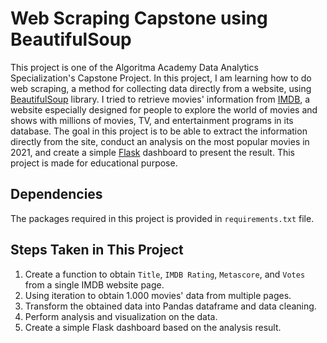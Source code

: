 # Web Scraping Capstone using BeautifulSoup

This project is one of the Algoritma Academy Data Analytics Specialization's Capstone Project. In this project, I am learning how to do web scraping, a method for collecting data directly from a website, using [BeautifulSoup](https://www.crummy.com/software/BeautifulSoup/bs4/doc/) library. I tried to retrieve movies' information from [IMDB](https://www.imdb.com/search/title/?release_date=2021-01-01,2021-12-31), a website especially designed for people to explore the world of movies and shows with millions of movies, TV, and entertainment programs in its database. The goal in this project is to be able to extract the information directly from the site, conduct an analysis on the most popular movies in 2021, and create a simple [Flask](https://flask.palletsprojects.com/en/2.0.x/) dashboard to present the result. This project is made for educational purpose.

## Dependencies

The packages required in this project is provided in `requirements.txt` file.

## Steps Taken in This Project

1. Create a function to obtain `Title`, `IMDB Rating`, `Metascore`, and `Votes` from a single IMDB website page.
2. Using iteration to obtain 1.000 movies' data from multiple pages.
3. Transform the obtained data into Pandas dataframe and data cleaning.
4. Perform analysis and visualization on the data.
5. Create a simple Flask dashboard based on the analysis result.
